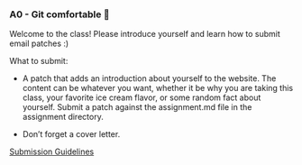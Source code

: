 ### A0 - Git comfortable 🥲

Welcome to the class! Please introduce yourself and learn how to submit email patches :)

What to submit:

* A patch that adds an introduction about yourself to the website. The content can be whatever you want, whether it be why you are taking this class, your favorite ice cream flavor, or some random fact about yourself. Submit a patch against the assignment.md file in the assignment directory.

* Don’t forget a cover letter.

[Submission Guidelines](submission_guidelines.html)
